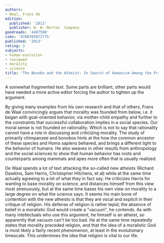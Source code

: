```yaml
---
authors:
- Waal, Frans de
edition:
  published: '2013'
  publisher: W. W. Norton  Company
goodreads: '4487598'
isbn: '9780393073775'
published: '2013'
rating: 3
subjects:
- human-evolution
- reviewed
- morality
- science
title: 'The Bonobo and the Atheist: In Search of Humanism Among the Primates'
---
```

A somewhat fragmented text. Some parts are brilliant, other parts would have needed a more active  editor forcing the author to tighten up the argument.

By giving many examples from his own research and that of others, Frans de Waal convincingly argues that morality was founded from below, i.e. it began with goal-oriented behavior, via mother-child empathy and further to the constraints that successful collaboration implies in a social species. Our moral sense is not founded on rationality. Which is not to say that rationality cannot have a role in discussing and criticizing morality. The study of primarily chimpanzee and bonobos hints at the how the common ancestor of these species and Homo sapiens behaved, and brings a different light to the behavior of humans. He also weaves in other results from anthropology and the social sciences to show that human behavior has roots and counterparts among mammals and apes more often that is usually realized.

De Waal spends a lot of text attacking the so-called new atheists (Richard Dawkins, Sam Harris, Christopher Hitchens, et al) while at the same time actually agreeing to a lot of what they in fact say. He criticizes Harris for wanting to base morality on science, and distances himself from this view most strenuously, but at the same time bases his own view on morality to a large degree on what the science says. It seems his main bone of contention with the new atheists is that they are vocal and explicit in their critique of religion. His defense of religion is rather tepid; the absence of belief in a moralistic God would create a "vacuum", he contends. As with many intellectuals who use this argument, he himself is an atheist, so apparently that vacuum can't be too bad. He at the same time repeatedly states that morality preceded religion, and that the idea of a moralistic God is most likely a fairly recent phenomenon, at least in the evolutionary timescale. This undermines the idea that religion is vital to our life.
